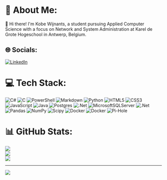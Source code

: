 # 💫 About Me:
👋 Hi there! I'm Kobe Wijnants, a student pursuing Applied Computer Science with a focus on Network and System Administration at Karel de Grote Hogeschool in Antwerp, Belgium.


## 🌐 Socials:
[![LinkedIn](https://img.shields.io/badge/LinkedIn-%230077B5.svg?logo=linkedin&logoColor=white)](https://linkedin.com/in/kobe-wijnants) 

# 💻 Tech Stack:
![C#](https://img.shields.io/badge/c%23-%23239120.svg?style=flat&logo=csharp&logoColor=white) ![C](https://img.shields.io/badge/c-%2300599C.svg?style=flat&logo=c&logoColor=white) ![PowerShell](https://img.shields.io/badge/PowerShell-%235391FE.svg?style=flat&logo=powershell&logoColor=white) ![Markdown](https://img.shields.io/badge/markdown-%23000000.svg?style=flat&logo=markdown&logoColor=white) ![Python](https://img.shields.io/badge/python-3670A0?style=flat&logo=python&logoColor=ffdd54) ![HTML5](https://img.shields.io/badge/html5-%23E34F26.svg?style=flat&logo=html5&logoColor=white) ![CSS3](https://img.shields.io/badge/css3-%231572B6.svg?style=flat&logo=css3&logoColor=white) ![JavaScript](https://img.shields.io/badge/javascript-%23323330.svg?style=flat&logo=javascript&logoColor=%23F7DF1E) ![Java](https://img.shields.io/badge/java-%23ED8B00.svg?style=flat&logo=openjdk&logoColor=white) ![Postgres](https://img.shields.io/badge/postgres-%23316192.svg?style=flat&logo=postgresql&logoColor=white) ![.Net](https://img.shields.io/badge/.NET-5C2D91?style=flat&logo=.net&logoColor=white) ![MicrosoftSQLServer](https://img.shields.io/badge/Microsoft%20SQL%20Server-CC2927?style=flat&logo=microsoft%20sql%20server&logoColor=white) ![.Net](https://img.shields.io/badge/.NET-5C2D91?style=flat&logo=.net&logoColor=white) ![Pandas](https://img.shields.io/badge/pandas-%23150458.svg?style=flat&logo=pandas&logoColor=white) ![NumPy](https://img.shields.io/badge/numpy-%23013243.svg?style=flat&logo=numpy&logoColor=white) ![Scipy](https://img.shields.io/badge/SciPy-%230C55A5.svg?style=flat&logo=scipy&logoColor=%white) ![Docker](https://img.shields.io/badge/docker-%230db7ed.svg?style=flat&logo=docker&logoColor=white) ![Docker](https://img.shields.io/badge/docker-%230db7ed.svg?style=flat&logo=docker&logoColor=white) ![Pi-Hole](https://img.shields.io/badge/pihole-%2396060C.svg?style=flat&logo=pi-hole&logoColor=white)
# 📊 GitHub Stats:
![](https://github-readme-stats.vercel.app/api?username=kobewijnants&theme=dark&hide_border=false&include_all_commits=false&count_private=false)<br/>
![](https://github-readme-streak-stats.herokuapp.com/?user=kobewijnants&theme=dark&hide_border=false)<br/>
![](https://github-readme-stats.vercel.app/api/top-langs/?username=kobewijnants&theme=dark&hide_border=false&include_all_commits=false&count_private=false&layout=compact)

---
[![](https://visitcount.itsvg.in/api?id=kobewijnants&icon=1&color=0)](https://visitcount.itsvg.in)

<!-- Proudly created with GPRM ( https://gprm.itsvg.in ) -->

<!--
**kobewijnants/kobewijnants** is a ✨ _special_ ✨ repository because its `README.md` (this file) appears on your GitHub profile.

Here are some ideas to get you started:

- 🔭 I’m currently working on ...
- 🌱 I’m currently learning ...
- 👯 I’m looking to collaborate on ...
- 🤔 I’m looking for help with ...
- 💬 Ask me about ...
- 📫 How to reach me: ...
- 😄 Pronouns: ...
- ⚡ Fun fact: ...
-->
